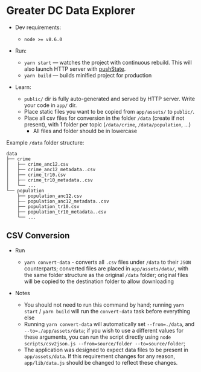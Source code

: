 Greater DC Data Explorer
===

* Dev requirements:
    * `node >= v8.6.0`

* Run:
    * `yarn start` — watches the project with continuous rebuild. This will also launch HTTP server with [pushState](https://developer.mozilla.org/en-US/docs/Web/Guide/API/DOM/Manipulating_the_browser_history).
    * `yarn build` — builds minified project for production

* Learn:
    * `public/` dir is fully auto-generated and served by HTTP server.  Write your code in `app/` dir.
    * Place static files you want to be copied from `app/assets/` to `public/`.
    * Place all csv files for conversion in the folder `/data` (create if not present), with 1 folder per topic (`/data/crime`, `/data/population`, ...)
       * All files and folder should be in lowercase

Example `/data` folder structure:

```
data
├── crime
│   ├── crime_anc12.csv
│   ├── crime_anc12_metadata..csv
│   ├── crime_tr10.csv
│   ├── crime_tr10_metadata..csv
│   └── ...
└── population
    ├── population_anc12.csv
    ├── population_anc12_metadata..csv
    ├── population_tr10.csv
    ├── population_tr10_metadata..csv
    └── ...
```

CSV Conversion
---

* Run
    * `yarn convert-data` - converts all `.csv` files under `/data` to their `JSON` counterparts; converted files are placed in `app/assets/data/`, with the same folder structure as the original `/data` folder; original files will be copied to the destination folder to allow downloading

* Notes
    * You should not need to run this command by hand; running `yarn start` / `yarn build` will run the `convert-data` task before everything else
    * Running `yarn convert-data` will automatically set `--from=./data`, and `--to=./app/assets/data`; if you wish to use a different values for these arguments, you can run the script directly using `node scripts/csv2json.js --from=source/folder --to=source/folder`;
    * The application was designed to expect data files to be present in `app/assets/data`. If this requirement changes for any reason, `app/lib/data.js` should be changed to reflect these changes.
